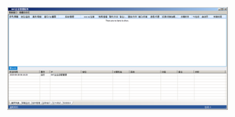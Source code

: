 ![Screenshot](https://raw.githubusercontent.com/Cryakl/Ultimate-RAT-Collection/refs/heads/main/SilverFox/BAT%e4%bc%81%e4%b8%9a%e7%ae%a1%e7%90%86%e8%bd%af%e4%bb%b6/Screenshot.png)
